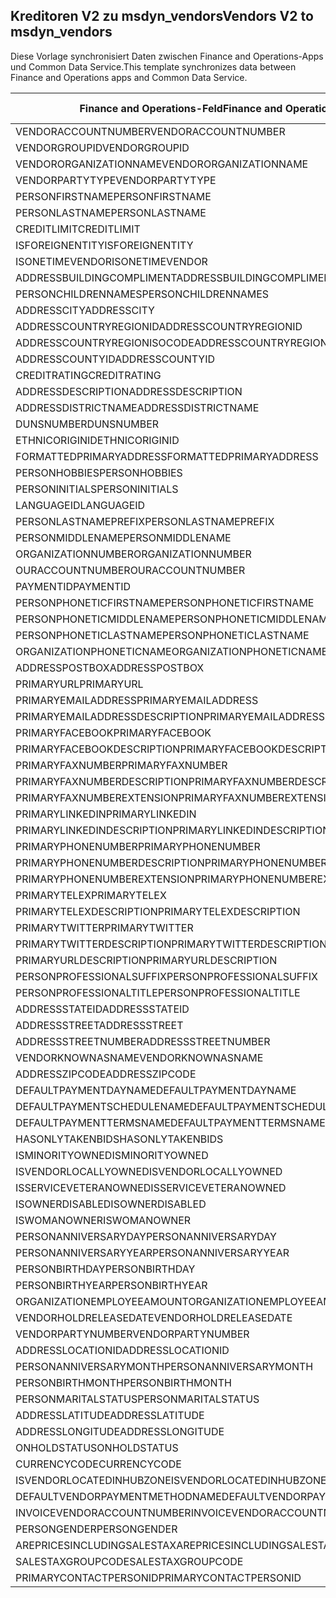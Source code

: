 ## <a name="vendors-v2-to-msdyn_vendors"></a><span data-ttu-id="8c8ba-101">Kreditoren V2 zu msdyn_vendors</span><span class="sxs-lookup"><span data-stu-id="8c8ba-101">Vendors V2 to msdyn_vendors</span></span>

<span data-ttu-id="8c8ba-102">Diese Vorlage synchronisiert Daten zwischen Finance and Operations-Apps und Common Data Service.</span><span class="sxs-lookup"><span data-stu-id="8c8ba-102">This template synchronizes data between Finance and Operations apps and Common Data Service.</span></span>

<span data-ttu-id="8c8ba-103">Finance and Operations-Feld</span><span class="sxs-lookup"><span data-stu-id="8c8ba-103">Finance and Operations field</span></span> | <span data-ttu-id="8c8ba-104">Zuordnungstyp</span><span class="sxs-lookup"><span data-stu-id="8c8ba-104">Map type</span></span> | <span data-ttu-id="8c8ba-105">Anderes Dynamics 365-Feld</span><span class="sxs-lookup"><span data-stu-id="8c8ba-105">Other Dynamics 365 field</span></span> | <span data-ttu-id="8c8ba-106">Standardwert</span><span class="sxs-lookup"><span data-stu-id="8c8ba-106">Default value</span></span>
---|---|---|---
<span data-ttu-id="8c8ba-107">VENDORACCOUNTNUMBER</span><span class="sxs-lookup"><span data-stu-id="8c8ba-107">VENDORACCOUNTNUMBER</span></span> | = | <span data-ttu-id="8c8ba-108">msdyn_vendoraccountnumber</span><span class="sxs-lookup"><span data-stu-id="8c8ba-108">msdyn_vendoraccountnumber</span></span> | 
<span data-ttu-id="8c8ba-109">VENDORGROUPID</span><span class="sxs-lookup"><span data-stu-id="8c8ba-109">VENDORGROUPID</span></span> | = | <span data-ttu-id="8c8ba-110">msdyn_vendorgroupid.msdyn_vendorgroup</span><span class="sxs-lookup"><span data-stu-id="8c8ba-110">msdyn_vendorgroupid.msdyn_vendorgroup</span></span> | 
<span data-ttu-id="8c8ba-111">VENDORORGANIZATIONNAME</span><span class="sxs-lookup"><span data-stu-id="8c8ba-111">VENDORORGANIZATIONNAME</span></span> | = | <span data-ttu-id="8c8ba-112">msdyn_name</span><span class="sxs-lookup"><span data-stu-id="8c8ba-112">msdyn_name</span></span> | 
<span data-ttu-id="8c8ba-113">VENDORPARTYTYPE</span><span class="sxs-lookup"><span data-stu-id="8c8ba-113">VENDORPARTYTYPE</span></span> | >< | <span data-ttu-id="8c8ba-114">msdyn_isperson</span><span class="sxs-lookup"><span data-stu-id="8c8ba-114">msdyn_isperson</span></span> | 
<span data-ttu-id="8c8ba-115">PERSONFIRSTNAME</span><span class="sxs-lookup"><span data-stu-id="8c8ba-115">PERSONFIRSTNAME</span></span> | = | <span data-ttu-id="8c8ba-116">msdyn_firstname</span><span class="sxs-lookup"><span data-stu-id="8c8ba-116">msdyn_firstname</span></span> | 
<span data-ttu-id="8c8ba-117">PERSONLASTNAME</span><span class="sxs-lookup"><span data-stu-id="8c8ba-117">PERSONLASTNAME</span></span> | = | <span data-ttu-id="8c8ba-118">msdyn_lastname</span><span class="sxs-lookup"><span data-stu-id="8c8ba-118">msdyn_lastname</span></span> | 
<span data-ttu-id="8c8ba-119">CREDITLIMIT</span><span class="sxs-lookup"><span data-stu-id="8c8ba-119">CREDITLIMIT</span></span> | = | <span data-ttu-id="8c8ba-120">msdyn_vendorcreditlimit</span><span class="sxs-lookup"><span data-stu-id="8c8ba-120">msdyn_vendorcreditlimit</span></span> | 
<span data-ttu-id="8c8ba-121">ISFOREIGNENTITY</span><span class="sxs-lookup"><span data-stu-id="8c8ba-121">ISFOREIGNENTITY</span></span> | >< | <span data-ttu-id="8c8ba-122">msdyn_isforeignentity</span><span class="sxs-lookup"><span data-stu-id="8c8ba-122">msdyn_isforeignentity</span></span> | 
<span data-ttu-id="8c8ba-123">ISONETIMEVENDOR</span><span class="sxs-lookup"><span data-stu-id="8c8ba-123">ISONETIMEVENDOR</span></span> | >< | <span data-ttu-id="8c8ba-124">msdyn_isonetimevendor</span><span class="sxs-lookup"><span data-stu-id="8c8ba-124">msdyn_isonetimevendor</span></span> | 
<span data-ttu-id="8c8ba-125">ADDRESSBUILDINGCOMPLIMENT</span><span class="sxs-lookup"><span data-stu-id="8c8ba-125">ADDRESSBUILDINGCOMPLIMENT</span></span> | = | <span data-ttu-id="8c8ba-126">msdyn_addressbuildingcompliment</span><span class="sxs-lookup"><span data-stu-id="8c8ba-126">msdyn_addressbuildingcompliment</span></span> | 
<span data-ttu-id="8c8ba-127">PERSONCHILDRENNAMES</span><span class="sxs-lookup"><span data-stu-id="8c8ba-127">PERSONCHILDRENNAMES</span></span> | = | <span data-ttu-id="8c8ba-128">msdyn_childrennames</span><span class="sxs-lookup"><span data-stu-id="8c8ba-128">msdyn_childrennames</span></span> | 
<span data-ttu-id="8c8ba-129">ADDRESSCITY</span><span class="sxs-lookup"><span data-stu-id="8c8ba-129">ADDRESSCITY</span></span> | = | <span data-ttu-id="8c8ba-130">msdyn_addresscity</span><span class="sxs-lookup"><span data-stu-id="8c8ba-130">msdyn_addresscity</span></span> | 
<span data-ttu-id="8c8ba-131">ADDRESSCOUNTRYREGIONID</span><span class="sxs-lookup"><span data-stu-id="8c8ba-131">ADDRESSCOUNTRYREGIONID</span></span> | = | <span data-ttu-id="8c8ba-132">msdyn_addresscountryregionid</span><span class="sxs-lookup"><span data-stu-id="8c8ba-132">msdyn_addresscountryregionid</span></span> | 
<span data-ttu-id="8c8ba-133">ADDRESSCOUNTRYREGIONISOCODE</span><span class="sxs-lookup"><span data-stu-id="8c8ba-133">ADDRESSCOUNTRYREGIONISOCODE</span></span> | = | <span data-ttu-id="8c8ba-134">msdyn_addresscountryregionisocode</span><span class="sxs-lookup"><span data-stu-id="8c8ba-134">msdyn_addresscountryregionisocode</span></span> | 
<span data-ttu-id="8c8ba-135">ADDRESSCOUNTYID</span><span class="sxs-lookup"><span data-stu-id="8c8ba-135">ADDRESSCOUNTYID</span></span> | = | <span data-ttu-id="8c8ba-136">msdyn_addresscountyid</span><span class="sxs-lookup"><span data-stu-id="8c8ba-136">msdyn_addresscountyid</span></span> | 
<span data-ttu-id="8c8ba-137">CREDITRATING</span><span class="sxs-lookup"><span data-stu-id="8c8ba-137">CREDITRATING</span></span> | = | <span data-ttu-id="8c8ba-138">msdyn_creditrating</span><span class="sxs-lookup"><span data-stu-id="8c8ba-138">msdyn_creditrating</span></span> | 
<span data-ttu-id="8c8ba-139">ADDRESSDESCRIPTION</span><span class="sxs-lookup"><span data-stu-id="8c8ba-139">ADDRESSDESCRIPTION</span></span> | = | <span data-ttu-id="8c8ba-140">msdyn_addressdescription</span><span class="sxs-lookup"><span data-stu-id="8c8ba-140">msdyn_addressdescription</span></span> | 
<span data-ttu-id="8c8ba-141">ADDRESSDISTRICTNAME</span><span class="sxs-lookup"><span data-stu-id="8c8ba-141">ADDRESSDISTRICTNAME</span></span> | = | <span data-ttu-id="8c8ba-142">msdyn_addressdistrictname</span><span class="sxs-lookup"><span data-stu-id="8c8ba-142">msdyn_addressdistrictname</span></span> | 
<span data-ttu-id="8c8ba-143">DUNSNUMBER</span><span class="sxs-lookup"><span data-stu-id="8c8ba-143">DUNSNUMBER</span></span> | = | <span data-ttu-id="8c8ba-144">msdyn_dunsnumber</span><span class="sxs-lookup"><span data-stu-id="8c8ba-144">msdyn_dunsnumber</span></span> | 
<span data-ttu-id="8c8ba-145">ETHNICORIGINID</span><span class="sxs-lookup"><span data-stu-id="8c8ba-145">ETHNICORIGINID</span></span> | = | <span data-ttu-id="8c8ba-146">msdyn_ethnicorigin</span><span class="sxs-lookup"><span data-stu-id="8c8ba-146">msdyn_ethnicorigin</span></span> | 
<span data-ttu-id="8c8ba-147">FORMATTEDPRIMARYADDRESS</span><span class="sxs-lookup"><span data-stu-id="8c8ba-147">FORMATTEDPRIMARYADDRESS</span></span> | = | <span data-ttu-id="8c8ba-148">msdyn_formattedprimaryaddress</span><span class="sxs-lookup"><span data-stu-id="8c8ba-148">msdyn_formattedprimaryaddress</span></span> | 
<span data-ttu-id="8c8ba-149">PERSONHOBBIES</span><span class="sxs-lookup"><span data-stu-id="8c8ba-149">PERSONHOBBIES</span></span> | = | <span data-ttu-id="8c8ba-150">msdyn_hobbies</span><span class="sxs-lookup"><span data-stu-id="8c8ba-150">msdyn_hobbies</span></span> | 
<span data-ttu-id="8c8ba-151">PERSONINITIALS</span><span class="sxs-lookup"><span data-stu-id="8c8ba-151">PERSONINITIALS</span></span> | = | <span data-ttu-id="8c8ba-152">msdyn_initials</span><span class="sxs-lookup"><span data-stu-id="8c8ba-152">msdyn_initials</span></span> | 
<span data-ttu-id="8c8ba-153">LANGUAGEID</span><span class="sxs-lookup"><span data-stu-id="8c8ba-153">LANGUAGEID</span></span> | >< | <span data-ttu-id="8c8ba-154">msdyn_language</span><span class="sxs-lookup"><span data-stu-id="8c8ba-154">msdyn_language</span></span> | 
<span data-ttu-id="8c8ba-155">PERSONLASTNAMEPREFIX</span><span class="sxs-lookup"><span data-stu-id="8c8ba-155">PERSONLASTNAMEPREFIX</span></span> | = | <span data-ttu-id="8c8ba-156">msdyn_lastnameprefix</span><span class="sxs-lookup"><span data-stu-id="8c8ba-156">msdyn_lastnameprefix</span></span> | 
<span data-ttu-id="8c8ba-157">PERSONMIDDLENAME</span><span class="sxs-lookup"><span data-stu-id="8c8ba-157">PERSONMIDDLENAME</span></span> | = | <span data-ttu-id="8c8ba-158">msdyn_middlename</span><span class="sxs-lookup"><span data-stu-id="8c8ba-158">msdyn_middlename</span></span> | 
<span data-ttu-id="8c8ba-159">ORGANIZATIONNUMBER</span><span class="sxs-lookup"><span data-stu-id="8c8ba-159">ORGANIZATIONNUMBER</span></span> | = | <span data-ttu-id="8c8ba-160">msdyn_organizationnumber</span><span class="sxs-lookup"><span data-stu-id="8c8ba-160">msdyn_organizationnumber</span></span> | 
<span data-ttu-id="8c8ba-161">OURACCOUNTNUMBER</span><span class="sxs-lookup"><span data-stu-id="8c8ba-161">OURACCOUNTNUMBER</span></span> | = | <span data-ttu-id="8c8ba-162">msdyn_ourvendoraccountnumber</span><span class="sxs-lookup"><span data-stu-id="8c8ba-162">msdyn_ourvendoraccountnumber</span></span> | 
<span data-ttu-id="8c8ba-163">PAYMENTID</span><span class="sxs-lookup"><span data-stu-id="8c8ba-163">PAYMENTID</span></span> | = | <span data-ttu-id="8c8ba-164">msdyn_paymentid</span><span class="sxs-lookup"><span data-stu-id="8c8ba-164">msdyn_paymentid</span></span> | 
<span data-ttu-id="8c8ba-165">PERSONPHONETICFIRSTNAME</span><span class="sxs-lookup"><span data-stu-id="8c8ba-165">PERSONPHONETICFIRSTNAME</span></span> | = | <span data-ttu-id="8c8ba-166">msdyn_phoneticfirstname</span><span class="sxs-lookup"><span data-stu-id="8c8ba-166">msdyn_phoneticfirstname</span></span> | 
<span data-ttu-id="8c8ba-167">PERSONPHONETICMIDDLENAME</span><span class="sxs-lookup"><span data-stu-id="8c8ba-167">PERSONPHONETICMIDDLENAME</span></span> | = | <span data-ttu-id="8c8ba-168">msdyn_phoneticmiddlename</span><span class="sxs-lookup"><span data-stu-id="8c8ba-168">msdyn_phoneticmiddlename</span></span> | 
<span data-ttu-id="8c8ba-169">PERSONPHONETICLASTNAME</span><span class="sxs-lookup"><span data-stu-id="8c8ba-169">PERSONPHONETICLASTNAME</span></span> | = | <span data-ttu-id="8c8ba-170">msdyn_phoneticlastname</span><span class="sxs-lookup"><span data-stu-id="8c8ba-170">msdyn_phoneticlastname</span></span> | 
<span data-ttu-id="8c8ba-171">ORGANIZATIONPHONETICNAME</span><span class="sxs-lookup"><span data-stu-id="8c8ba-171">ORGANIZATIONPHONETICNAME</span></span> | = | <span data-ttu-id="8c8ba-172">msdyn_organizationphoneticname</span><span class="sxs-lookup"><span data-stu-id="8c8ba-172">msdyn_organizationphoneticname</span></span> | 
<span data-ttu-id="8c8ba-173">ADDRESSPOSTBOX</span><span class="sxs-lookup"><span data-stu-id="8c8ba-173">ADDRESSPOSTBOX</span></span> | = | <span data-ttu-id="8c8ba-174">msdyn_addresspostbox</span><span class="sxs-lookup"><span data-stu-id="8c8ba-174">msdyn_addresspostbox</span></span> | 
<span data-ttu-id="8c8ba-175">PRIMARYURL</span><span class="sxs-lookup"><span data-stu-id="8c8ba-175">PRIMARYURL</span></span> | = | <span data-ttu-id="8c8ba-176">msdyn_primarycontacturl</span><span class="sxs-lookup"><span data-stu-id="8c8ba-176">msdyn_primarycontacturl</span></span> | 
<span data-ttu-id="8c8ba-177">PRIMARYEMAILADDRESS</span><span class="sxs-lookup"><span data-stu-id="8c8ba-177">PRIMARYEMAILADDRESS</span></span> | = | <span data-ttu-id="8c8ba-178">msdyn_primaryemailaddress</span><span class="sxs-lookup"><span data-stu-id="8c8ba-178">msdyn_primaryemailaddress</span></span> | 
<span data-ttu-id="8c8ba-179">PRIMARYEMAILADDRESSDESCRIPTION</span><span class="sxs-lookup"><span data-stu-id="8c8ba-179">PRIMARYEMAILADDRESSDESCRIPTION</span></span> | = | <span data-ttu-id="8c8ba-180">msdyn_primaryemailaddressdescription</span><span class="sxs-lookup"><span data-stu-id="8c8ba-180">msdyn_primaryemailaddressdescription</span></span> | 
<span data-ttu-id="8c8ba-181">PRIMARYFACEBOOK</span><span class="sxs-lookup"><span data-stu-id="8c8ba-181">PRIMARYFACEBOOK</span></span> | = | <span data-ttu-id="8c8ba-182">msdyn_primaryfacebook</span><span class="sxs-lookup"><span data-stu-id="8c8ba-182">msdyn_primaryfacebook</span></span> | 
<span data-ttu-id="8c8ba-183">PRIMARYFACEBOOKDESCRIPTION</span><span class="sxs-lookup"><span data-stu-id="8c8ba-183">PRIMARYFACEBOOKDESCRIPTION</span></span> | = | <span data-ttu-id="8c8ba-184">msdyn_primaryfacebookdescription</span><span class="sxs-lookup"><span data-stu-id="8c8ba-184">msdyn_primaryfacebookdescription</span></span> | 
<span data-ttu-id="8c8ba-185">PRIMARYFAXNUMBER</span><span class="sxs-lookup"><span data-stu-id="8c8ba-185">PRIMARYFAXNUMBER</span></span> | = | <span data-ttu-id="8c8ba-186">msdyn_primaryfaxnumber</span><span class="sxs-lookup"><span data-stu-id="8c8ba-186">msdyn_primaryfaxnumber</span></span> | 
<span data-ttu-id="8c8ba-187">PRIMARYFAXNUMBERDESCRIPTION</span><span class="sxs-lookup"><span data-stu-id="8c8ba-187">PRIMARYFAXNUMBERDESCRIPTION</span></span> | = | <span data-ttu-id="8c8ba-188">msdyn_primaryfaxnumberdescription</span><span class="sxs-lookup"><span data-stu-id="8c8ba-188">msdyn_primaryfaxnumberdescription</span></span> | 
<span data-ttu-id="8c8ba-189">PRIMARYFAXNUMBEREXTENSION</span><span class="sxs-lookup"><span data-stu-id="8c8ba-189">PRIMARYFAXNUMBEREXTENSION</span></span> | = | <span data-ttu-id="8c8ba-190">msdyn_primaryfaxnumberextension</span><span class="sxs-lookup"><span data-stu-id="8c8ba-190">msdyn_primaryfaxnumberextension</span></span> | 
<span data-ttu-id="8c8ba-191">PRIMARYLINKEDIN</span><span class="sxs-lookup"><span data-stu-id="8c8ba-191">PRIMARYLINKEDIN</span></span> | = | <span data-ttu-id="8c8ba-192">msdyn_primarylinkedin</span><span class="sxs-lookup"><span data-stu-id="8c8ba-192">msdyn_primarylinkedin</span></span> | 
<span data-ttu-id="8c8ba-193">PRIMARYLINKEDINDESCRIPTION</span><span class="sxs-lookup"><span data-stu-id="8c8ba-193">PRIMARYLINKEDINDESCRIPTION</span></span> | = | <span data-ttu-id="8c8ba-194">msdyn_primarylinkedindescription</span><span class="sxs-lookup"><span data-stu-id="8c8ba-194">msdyn_primarylinkedindescription</span></span> | 
<span data-ttu-id="8c8ba-195">PRIMARYPHONENUMBER</span><span class="sxs-lookup"><span data-stu-id="8c8ba-195">PRIMARYPHONENUMBER</span></span> | = | <span data-ttu-id="8c8ba-196">msdyn_pimaryphonenumber</span><span class="sxs-lookup"><span data-stu-id="8c8ba-196">msdyn_pimaryphonenumber</span></span> | 
<span data-ttu-id="8c8ba-197">PRIMARYPHONENUMBERDESCRIPTION</span><span class="sxs-lookup"><span data-stu-id="8c8ba-197">PRIMARYPHONENUMBERDESCRIPTION</span></span> | = | <span data-ttu-id="8c8ba-198">msdyn_primaryphonenumberdescription</span><span class="sxs-lookup"><span data-stu-id="8c8ba-198">msdyn_primaryphonenumberdescription</span></span> | 
<span data-ttu-id="8c8ba-199">PRIMARYPHONENUMBEREXTENSION</span><span class="sxs-lookup"><span data-stu-id="8c8ba-199">PRIMARYPHONENUMBEREXTENSION</span></span> | = | <span data-ttu-id="8c8ba-200">msdyn_primaryphonenumberextension</span><span class="sxs-lookup"><span data-stu-id="8c8ba-200">msdyn_primaryphonenumberextension</span></span> | 
<span data-ttu-id="8c8ba-201">PRIMARYTELEX</span><span class="sxs-lookup"><span data-stu-id="8c8ba-201">PRIMARYTELEX</span></span> | = | <span data-ttu-id="8c8ba-202">msdyn_primarytelex</span><span class="sxs-lookup"><span data-stu-id="8c8ba-202">msdyn_primarytelex</span></span> | 
<span data-ttu-id="8c8ba-203">PRIMARYTELEXDESCRIPTION</span><span class="sxs-lookup"><span data-stu-id="8c8ba-203">PRIMARYTELEXDESCRIPTION</span></span> | = | <span data-ttu-id="8c8ba-204">msdyn_primarytelexdescription</span><span class="sxs-lookup"><span data-stu-id="8c8ba-204">msdyn_primarytelexdescription</span></span> | 
<span data-ttu-id="8c8ba-205">PRIMARYTWITTER</span><span class="sxs-lookup"><span data-stu-id="8c8ba-205">PRIMARYTWITTER</span></span> | = | <span data-ttu-id="8c8ba-206">msdyn_primarytwitter</span><span class="sxs-lookup"><span data-stu-id="8c8ba-206">msdyn_primarytwitter</span></span> | 
<span data-ttu-id="8c8ba-207">PRIMARYTWITTERDESCRIPTION</span><span class="sxs-lookup"><span data-stu-id="8c8ba-207">PRIMARYTWITTERDESCRIPTION</span></span> | = | <span data-ttu-id="8c8ba-208">msdyn_primarytwitterdescription</span><span class="sxs-lookup"><span data-stu-id="8c8ba-208">msdyn_primarytwitterdescription</span></span> | 
<span data-ttu-id="8c8ba-209">PRIMARYURLDESCRIPTION</span><span class="sxs-lookup"><span data-stu-id="8c8ba-209">PRIMARYURLDESCRIPTION</span></span> | = | <span data-ttu-id="8c8ba-210">msdyn_primaryurldescription</span><span class="sxs-lookup"><span data-stu-id="8c8ba-210">msdyn_primaryurldescription</span></span> | 
<span data-ttu-id="8c8ba-211">PERSONPROFESSIONALSUFFIX</span><span class="sxs-lookup"><span data-stu-id="8c8ba-211">PERSONPROFESSIONALSUFFIX</span></span> | = | <span data-ttu-id="8c8ba-212">msdyn_professionalsuffix</span><span class="sxs-lookup"><span data-stu-id="8c8ba-212">msdyn_professionalsuffix</span></span> | 
<span data-ttu-id="8c8ba-213">PERSONPROFESSIONALTITLE</span><span class="sxs-lookup"><span data-stu-id="8c8ba-213">PERSONPROFESSIONALTITLE</span></span> | = | <span data-ttu-id="8c8ba-214">msdyn_professionatitle</span><span class="sxs-lookup"><span data-stu-id="8c8ba-214">msdyn_professionatitle</span></span> | 
<span data-ttu-id="8c8ba-215">ADDRESSSTATEID</span><span class="sxs-lookup"><span data-stu-id="8c8ba-215">ADDRESSSTATEID</span></span> | = | <span data-ttu-id="8c8ba-216">msdyn_addressstateid</span><span class="sxs-lookup"><span data-stu-id="8c8ba-216">msdyn_addressstateid</span></span> | 
<span data-ttu-id="8c8ba-217">ADDRESSSTREET</span><span class="sxs-lookup"><span data-stu-id="8c8ba-217">ADDRESSSTREET</span></span> | = | <span data-ttu-id="8c8ba-218">msdyn_addressstreet</span><span class="sxs-lookup"><span data-stu-id="8c8ba-218">msdyn_addressstreet</span></span> | 
<span data-ttu-id="8c8ba-219">ADDRESSSTREETNUMBER</span><span class="sxs-lookup"><span data-stu-id="8c8ba-219">ADDRESSSTREETNUMBER</span></span> | = | <span data-ttu-id="8c8ba-220">msdyn_addressstreetnumber</span><span class="sxs-lookup"><span data-stu-id="8c8ba-220">msdyn_addressstreetnumber</span></span> | 
<span data-ttu-id="8c8ba-221">VENDORKNOWNASNAME</span><span class="sxs-lookup"><span data-stu-id="8c8ba-221">VENDORKNOWNASNAME</span></span> | = | <span data-ttu-id="8c8ba-222">msdyn_vendorknownasname</span><span class="sxs-lookup"><span data-stu-id="8c8ba-222">msdyn_vendorknownasname</span></span> | 
<span data-ttu-id="8c8ba-223">ADDRESSZIPCODE</span><span class="sxs-lookup"><span data-stu-id="8c8ba-223">ADDRESSZIPCODE</span></span> | = | <span data-ttu-id="8c8ba-224">msdyn_addresszipcode</span><span class="sxs-lookup"><span data-stu-id="8c8ba-224">msdyn_addresszipcode</span></span> | 
<span data-ttu-id="8c8ba-225">DEFAULTPAYMENTDAYNAME</span><span class="sxs-lookup"><span data-stu-id="8c8ba-225">DEFAULTPAYMENTDAYNAME</span></span> | = | <span data-ttu-id="8c8ba-226">msdyn_defaultpaymentdayname.msdyn_name</span><span class="sxs-lookup"><span data-stu-id="8c8ba-226">msdyn_defaultpaymentdayname.msdyn_name</span></span> | 
<span data-ttu-id="8c8ba-227">DEFAULTPAYMENTSCHEDULENAME</span><span class="sxs-lookup"><span data-stu-id="8c8ba-227">DEFAULTPAYMENTSCHEDULENAME</span></span> | = | <span data-ttu-id="8c8ba-228">msdyn_paymentschedule.msdyn_name</span><span class="sxs-lookup"><span data-stu-id="8c8ba-228">msdyn_paymentschedule.msdyn_name</span></span> | 
<span data-ttu-id="8c8ba-229">DEFAULTPAYMENTTERMSNAME</span><span class="sxs-lookup"><span data-stu-id="8c8ba-229">DEFAULTPAYMENTTERMSNAME</span></span> | = | <span data-ttu-id="8c8ba-230">msdyn_paymentterms.msdyn_name</span><span class="sxs-lookup"><span data-stu-id="8c8ba-230">msdyn_paymentterms.msdyn_name</span></span> | 
<span data-ttu-id="8c8ba-231">HASONLYTAKENBIDS</span><span class="sxs-lookup"><span data-stu-id="8c8ba-231">HASONLYTAKENBIDS</span></span> | >< | <span data-ttu-id="8c8ba-232">msdyn_hasonlytakenbids</span><span class="sxs-lookup"><span data-stu-id="8c8ba-232">msdyn_hasonlytakenbids</span></span> | 
<span data-ttu-id="8c8ba-233">ISMINORITYOWNED</span><span class="sxs-lookup"><span data-stu-id="8c8ba-233">ISMINORITYOWNED</span></span> | >< | <span data-ttu-id="8c8ba-234">msdyn_isminorityowned</span><span class="sxs-lookup"><span data-stu-id="8c8ba-234">msdyn_isminorityowned</span></span> | 
<span data-ttu-id="8c8ba-235">ISVENDORLOCALLYOWNED</span><span class="sxs-lookup"><span data-stu-id="8c8ba-235">ISVENDORLOCALLYOWNED</span></span> | >< | <span data-ttu-id="8c8ba-236">msdyn_isvendorlocallyowned</span><span class="sxs-lookup"><span data-stu-id="8c8ba-236">msdyn_isvendorlocallyowned</span></span> | 
<span data-ttu-id="8c8ba-237">ISSERVICEVETERANOWNED</span><span class="sxs-lookup"><span data-stu-id="8c8ba-237">ISSERVICEVETERANOWNED</span></span> | >< | <span data-ttu-id="8c8ba-238">msdyn_isserviceveteranowned</span><span class="sxs-lookup"><span data-stu-id="8c8ba-238">msdyn_isserviceveteranowned</span></span> | 
<span data-ttu-id="8c8ba-239">ISOWNERDISABLED</span><span class="sxs-lookup"><span data-stu-id="8c8ba-239">ISOWNERDISABLED</span></span> | >< | <span data-ttu-id="8c8ba-240">msdyn_ownerisdisabled</span><span class="sxs-lookup"><span data-stu-id="8c8ba-240">msdyn_ownerisdisabled</span></span> | 
<span data-ttu-id="8c8ba-241">ISWOMANOWNER</span><span class="sxs-lookup"><span data-stu-id="8c8ba-241">ISWOMANOWNER</span></span> | >< | <span data-ttu-id="8c8ba-242">msdyn_womanowner</span><span class="sxs-lookup"><span data-stu-id="8c8ba-242">msdyn_womanowner</span></span> | 
<span data-ttu-id="8c8ba-243">PERSONANNIVERSARYDAY</span><span class="sxs-lookup"><span data-stu-id="8c8ba-243">PERSONANNIVERSARYDAY</span></span> | = | <span data-ttu-id="8c8ba-244">msdyn_personanniversaryday</span><span class="sxs-lookup"><span data-stu-id="8c8ba-244">msdyn_personanniversaryday</span></span> | 
<span data-ttu-id="8c8ba-245">PERSONANNIVERSARYYEAR</span><span class="sxs-lookup"><span data-stu-id="8c8ba-245">PERSONANNIVERSARYYEAR</span></span> | = | <span data-ttu-id="8c8ba-246">msdyn_anniversaryyear</span><span class="sxs-lookup"><span data-stu-id="8c8ba-246">msdyn_anniversaryyear</span></span> | 
<span data-ttu-id="8c8ba-247">PERSONBIRTHDAY</span><span class="sxs-lookup"><span data-stu-id="8c8ba-247">PERSONBIRTHDAY</span></span> | = | <span data-ttu-id="8c8ba-248">msdyn_birthday</span><span class="sxs-lookup"><span data-stu-id="8c8ba-248">msdyn_birthday</span></span> | 
<span data-ttu-id="8c8ba-249">PERSONBIRTHYEAR</span><span class="sxs-lookup"><span data-stu-id="8c8ba-249">PERSONBIRTHYEAR</span></span> | = | <span data-ttu-id="8c8ba-250">msdyn_birthyear</span><span class="sxs-lookup"><span data-stu-id="8c8ba-250">msdyn_birthyear</span></span> | 
<span data-ttu-id="8c8ba-251">ORGANIZATIONEMPLOYEEAMOUNT</span><span class="sxs-lookup"><span data-stu-id="8c8ba-251">ORGANIZATIONEMPLOYEEAMOUNT</span></span> | = | <span data-ttu-id="8c8ba-252">msdyn_numberofemployees</span><span class="sxs-lookup"><span data-stu-id="8c8ba-252">msdyn_numberofemployees</span></span> | 
<span data-ttu-id="8c8ba-253">VENDORHOLDRELEASEDATE</span><span class="sxs-lookup"><span data-stu-id="8c8ba-253">VENDORHOLDRELEASEDATE</span></span> | = | <span data-ttu-id="8c8ba-254">msdyn_vendoronholdreleasedate</span><span class="sxs-lookup"><span data-stu-id="8c8ba-254">msdyn_vendoronholdreleasedate</span></span> | 
<span data-ttu-id="8c8ba-255">VENDORPARTYNUMBER</span><span class="sxs-lookup"><span data-stu-id="8c8ba-255">VENDORPARTYNUMBER</span></span> | = | <span data-ttu-id="8c8ba-256">msdyn_vendorpartynumber</span><span class="sxs-lookup"><span data-stu-id="8c8ba-256">msdyn_vendorpartynumber</span></span> | 
<span data-ttu-id="8c8ba-257">ADDRESSLOCATIONID</span><span class="sxs-lookup"><span data-stu-id="8c8ba-257">ADDRESSLOCATIONID</span></span> | = | <span data-ttu-id="8c8ba-258">msdyn_addresslocationid</span><span class="sxs-lookup"><span data-stu-id="8c8ba-258">msdyn_addresslocationid</span></span> | 
<span data-ttu-id="8c8ba-259">PERSONANNIVERSARYMONTH</span><span class="sxs-lookup"><span data-stu-id="8c8ba-259">PERSONANNIVERSARYMONTH</span></span> | = | <span data-ttu-id="8c8ba-260">msdyn_vendorpersonanniversarymonth</span><span class="sxs-lookup"><span data-stu-id="8c8ba-260">msdyn_vendorpersonanniversarymonth</span></span> | 
<span data-ttu-id="8c8ba-261">PERSONBIRTHMONTH</span><span class="sxs-lookup"><span data-stu-id="8c8ba-261">PERSONBIRTHMONTH</span></span> | = | <span data-ttu-id="8c8ba-262">msdyn_vendorpersonbirthmonth</span><span class="sxs-lookup"><span data-stu-id="8c8ba-262">msdyn_vendorpersonbirthmonth</span></span> | 
<span data-ttu-id="8c8ba-263">PERSONMARITALSTATUS</span><span class="sxs-lookup"><span data-stu-id="8c8ba-263">PERSONMARITALSTATUS</span></span> | >< | <span data-ttu-id="8c8ba-264">msdyn_maritalstatus</span><span class="sxs-lookup"><span data-stu-id="8c8ba-264">msdyn_maritalstatus</span></span> | 
<span data-ttu-id="8c8ba-265">ADDRESSLATITUDE</span><span class="sxs-lookup"><span data-stu-id="8c8ba-265">ADDRESSLATITUDE</span></span> | >> | <span data-ttu-id="8c8ba-266">msdyn_addresslatitude</span><span class="sxs-lookup"><span data-stu-id="8c8ba-266">msdyn_addresslatitude</span></span> | 
<span data-ttu-id="8c8ba-267">ADDRESSLONGITUDE</span><span class="sxs-lookup"><span data-stu-id="8c8ba-267">ADDRESSLONGITUDE</span></span> | >> | <span data-ttu-id="8c8ba-268">msdyn_addresslongitude</span><span class="sxs-lookup"><span data-stu-id="8c8ba-268">msdyn_addresslongitude</span></span> | 
<span data-ttu-id="8c8ba-269">ONHOLDSTATUS</span><span class="sxs-lookup"><span data-stu-id="8c8ba-269">ONHOLDSTATUS</span></span> | >< | <span data-ttu-id="8c8ba-270">msdyn_onholdstatus</span><span class="sxs-lookup"><span data-stu-id="8c8ba-270">msdyn_onholdstatus</span></span> | 
<span data-ttu-id="8c8ba-271">CURRENCYCODE</span><span class="sxs-lookup"><span data-stu-id="8c8ba-271">CURRENCYCODE</span></span> | = | <span data-ttu-id="8c8ba-272">msdyn_currencycode.isocurrencycode</span><span class="sxs-lookup"><span data-stu-id="8c8ba-272">msdyn_currencycode.isocurrencycode</span></span> | 
<span data-ttu-id="8c8ba-273">ISVENDORLOCATEDINHUBZONE</span><span class="sxs-lookup"><span data-stu-id="8c8ba-273">ISVENDORLOCATEDINHUBZONE</span></span> | >< | <span data-ttu-id="8c8ba-274">msdyn_isvendorlocatedinhubzone</span><span class="sxs-lookup"><span data-stu-id="8c8ba-274">msdyn_isvendorlocatedinhubzone</span></span> | 
<span data-ttu-id="8c8ba-275">DEFAULTVENDORPAYMENTMETHODNAME</span><span class="sxs-lookup"><span data-stu-id="8c8ba-275">DEFAULTVENDORPAYMENTMETHODNAME</span></span> | = | <span data-ttu-id="8c8ba-276">msdyn_vendorpaymentmethod.msdyn_name</span><span class="sxs-lookup"><span data-stu-id="8c8ba-276">msdyn_vendorpaymentmethod.msdyn_name</span></span> | 
<span data-ttu-id="8c8ba-277">INVOICEVENDORACCOUNTNUMBER</span><span class="sxs-lookup"><span data-stu-id="8c8ba-277">INVOICEVENDORACCOUNTNUMBER</span></span> | = | <span data-ttu-id="8c8ba-278">msdyn_invoicevendoraccountnumber.msdyn_vendoraccountnumber</span><span class="sxs-lookup"><span data-stu-id="8c8ba-278">msdyn_invoicevendoraccountnumber.msdyn_vendoraccountnumber</span></span> | 
<span data-ttu-id="8c8ba-279">PERSONGENDER</span><span class="sxs-lookup"><span data-stu-id="8c8ba-279">PERSONGENDER</span></span> | >< | <span data-ttu-id="8c8ba-280">msdyn_gender</span><span class="sxs-lookup"><span data-stu-id="8c8ba-280">msdyn_gender</span></span> | 
<span data-ttu-id="8c8ba-281">AREPRICESINCLUDINGSALESTAX</span><span class="sxs-lookup"><span data-stu-id="8c8ba-281">AREPRICESINCLUDINGSALESTAX</span></span> | >< | <span data-ttu-id="8c8ba-282">msdyn_priceincludessalestax</span><span class="sxs-lookup"><span data-stu-id="8c8ba-282">msdyn_priceincludessalestax</span></span> | 
<span data-ttu-id="8c8ba-283">SALESTAXGROUPCODE</span><span class="sxs-lookup"><span data-stu-id="8c8ba-283">SALESTAXGROUPCODE</span></span> | = | <span data-ttu-id="8c8ba-284">msdyn_taxgroup.msdyn_name</span><span class="sxs-lookup"><span data-stu-id="8c8ba-284">msdyn_taxgroup.msdyn_name</span></span> | 
<span data-ttu-id="8c8ba-285">PRIMARYCONTACTPERSONID</span><span class="sxs-lookup"><span data-stu-id="8c8ba-285">PRIMARYCONTACTPERSONID</span></span> | = | <span data-ttu-id="8c8ba-286">msdyn_vendorprimarycontactperson.msdyn_contactpersonid</span><span class="sxs-lookup"><span data-stu-id="8c8ba-286">msdyn_vendorprimarycontactperson.msdyn_contactpersonid</span></span> | 
